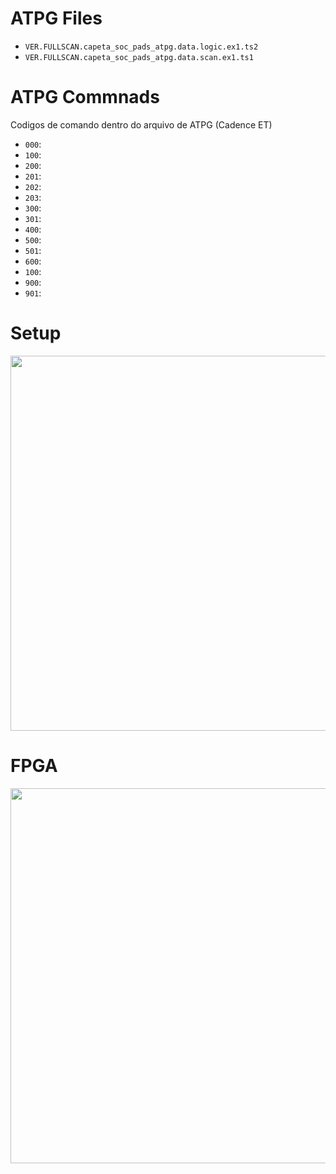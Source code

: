 
# ATPG Files
<!-- ~/Dropbox/CSOC-DFT-Tests/dft-psynth/atpg/testresults/verilog/VER.FULLSCAN.capeta_soc_pads_atpg.data.logic.ex1.ts2
~/Dropbox/CSOC-DFT-Tests/dft-psynth/atpg/testresults/verilog/VER.FULLSCAN.capeta_soc_pads_atpg.data.scan.ex1.ts1
 -->
- `VER.FULLSCAN.capeta_soc_pads_atpg.data.logic.ex1.ts2`
- `VER.FULLSCAN.capeta_soc_pads_atpg.data.scan.ex1.ts1`

# ATPG Commnads
Codigos de comando dentro do arquivo de ATPG (Cadence ET)
- `000`: 
- `100`: 
- `200`: 
- `201`: 
- `202`: 
- `203`: 
- `300`: 
- `301`: 
- `400`: 
- `500`: 
- `501`: 
- `600`: 
- `100`: 
- `900`: 
- `901`: 

# Setup
<img src="samples/verilog/csoc_test/setup.svg"  width="600px">

# FPGA
<img src="samples/verilog/csoc_test/blocks.svg" width="600px">